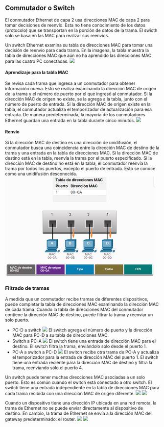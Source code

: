 ## Commutador o Switch
El conmutador Ethernet de capa 2 usa direcciones MAC de capa 2 para tomar decisiones de reenvío. Esta no tiene conocimiento de los datos (protocolo) que se transportan en la porción de datos de la trama. El swicth solo se basa en las MAC para realizar sus reenvíos.

Un switch Ethernet examina su tabla de direcciones MAC para tomar una decisión de reenvío para cada trama. En la imagena, la tabla muestra la tabla de direcciones MAC que aún no ha aprendido las direcciones MAC para las cuatro PC conectadas.
![](/img/img_diseño_red/img_switch/tabla_puer_mac.png)

#### Aprendizaje para la tabla MAC

Se revisa cada trama que ingresa a un conmutador para obtener información nueva. Esto se realiza examinando la dirección MAC de origen de la trama y el número de puerto por el que ingresó al conmutador. Si la dirección MAC de origen no existe, se la agrega a la tabla, junto con el número de puerto de entrada. Si la dirección MAC de origen existe en la tabla, el conmutador actualiza el temporizador de actualización para esa entrada. De manera predeterminada, la mayoría de los conmutadores Ethernet guardan una entrada en la tabla durante cinco minutos.
![](/img/img_diseño_red/img_switch/aprendi_mac.png)
#### Renvío
Si la dirección MAC de destino es una dirección de unidifusión, el conmutador busca una coincidencia entre la dirección MAC de destino de la trama y una entrada en la tabla de direcciones MAC. Si la dirección MAC de destino está en la tabla, reenvía la trama por el puerto especificado. Si la dirección MAC de destino no está en la tabla, el conmutador reenvía la trama por todos los puertos, excepto el puerto de entrada. Esto se conoce como una unidifusión desconocida.
![](/img/img_diseño_red/img_switch/reenvío_mac.png)
### Filtrado de tramas
A medida que un conmutador recibe tramas de diferentes dispositivos, puede completar la tabla de direcciones MAC examinando la dirección MAC de cada trama. Cuando la tabla de direcciones MAC del conmutador contiene la dirección MAC de destino, puede filtrar la trama y reenviar un solo puerto.

- PC-D a switch
	![](/img/img_diseño_red/img_switch/pc-d_a_switch1.png)
		El switch agrega el número de puerto y la dirección MAC para PC-D a su tabla de direcciones MAC.
- Switch a PC-A
	![](/img/img_diseño_red/img_switch/switch_a_pc-a2.png)
		El switch tiene una entrada de dirección MAC para el destino.
		El switch filtra la trama, enviándolo solo desde el puerto 1.
- PC-A a switch a PC-D
	![](/img/img_diseño_red/img_switch/pc-a_a_switch_a_pc-d3.png)
		El switch recibe otra trama de PC-A y actualiza el temporizador para la entrada de dirección MAC del puerto 1.
		El switch tiene una entrada reciente para la dirección MAC de destino y filtra la trama, reenviando sólo el puerto 4.

Un switch puede tener muchas direcciones MAC asociadas a un solo puerto. Esto es común cuando el switch está conectado a otro switch. El switch tiene una entrada independiente en la tabla de direcciones MAC para cada trama recibida con una dirección MAC de origen diferente.
![](/img/img_diseño_red/img_switch/ejem_dos_switc_tabla1.png)
![](/img/img_diseño_red/img_switch/ejem_dos_switc2.png)

Cuando un dispositivo tiene una dirección IP ubicada en una red remota, la trama de Ethernet no se puede enviar directamente al dispositivo de destino. En cambio, la trama de Ethernet se envía a la dirección MAC del gateway predeterminado: el router.
![](/img/img_diseño_red/img_switch/ejem_dos_switc3.png)
![](/img/img_diseño_red/img_switch/ejem_dos_switc4.png)
